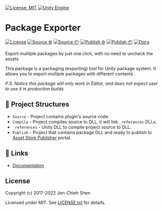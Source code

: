 [![License: MIT](https://img.shields.io/badge/License-MIT-green.svg)](https://opensource.org/licenses/MIT)
[![Unity Engine](https://img.shields.io/badge/unity-2021.2.14f1-black.svg?style=flat&logo=unity&cacheSeconds=2592000)](https://unity3d.com/get-unity/download/archive)

# Package Exporter

[![License](https://github.com/jcs090218/PackageExporter/actions/workflows/license.yml/badge.svg)](https://github.com/jcs090218/PackageExporter/actions/workflows/license.yml)
[![Source ⚙️](https://github.com/jcs090218/PackageExporter/actions/workflows/source_build.yml/badge.svg)](https://github.com/jcs090218/PackageExporter/actions/workflows/source_build.yml)
[![Source 📦](https://github.com/jcs090218/PackageExporter/actions/workflows/source_package.yml/badge.svg)](https://github.com/jcs090218/PackageExporter/actions/workflows/source_package.yml)
[![Publish ⚙️](https://github.com/jcs090218/PackageExporter/actions/workflows/publish_build.yml/badge.svg)](https://github.com/jcs090218/PackageExporter/actions/workflows/publish_build.yml)
[![Publish 📦](https://github.com/jcs090218/PackageExporter/actions/workflows/publish_package.yml/badge.svg)](https://github.com/jcs090218/PackageExporter/actions/workflows/publish_package.yml)
[![Docs](https://github.com/jcs090218/PackageExporter/actions/workflows/docs.yml/badge.svg)](https://github.com/jcs090218/PackageExporter/actions/workflows/docs.yml)

Export multiple packages by just one click, with no need to uncheck the assets.

This package is a packaging (exporting) tool for Unity package system. It
allows you to export multiple packages with different contents.

*P.S. Notice this package will only work in Editor, and does not expect user
to use it in production builds.*

## 📁 Project Structures

* `Source` - Project contains plugin's source code.
* `Compile` - Project compiles source to DLL, it will link `_references` DLLs.
* `_references` - Unity DLL to compile project source to DLL.
* `Publish` - Project that contains package DLL and ready to publish to [Asset Store Publisher](https://publisher.assetstore.unity3d.com/info.html?_gl=1*1fwg1ij*_ga*MTg0NjU4MTc4NC4xNjAwMzQ5NzM3*_ga_1S78EFL1W5*MTYyNDI3MzU4Ni40Ni4wLjE2MjQyNzM1ODYuNjA.&_ga=2.77544981.1416380940.1624186429-1846581784.1600349737) portal.

## 🔗 Links

* [Documentation](https://jcs090218.github.io/PackageExporter/)

## License

Copyright (c) 2017-2022 Jen-Chieh Shen

Licensed under MIT. See [LICENSE.txt](https://github.com/jcs090218/PackageExporter/blob/master/LICENSE.txt) for details.
